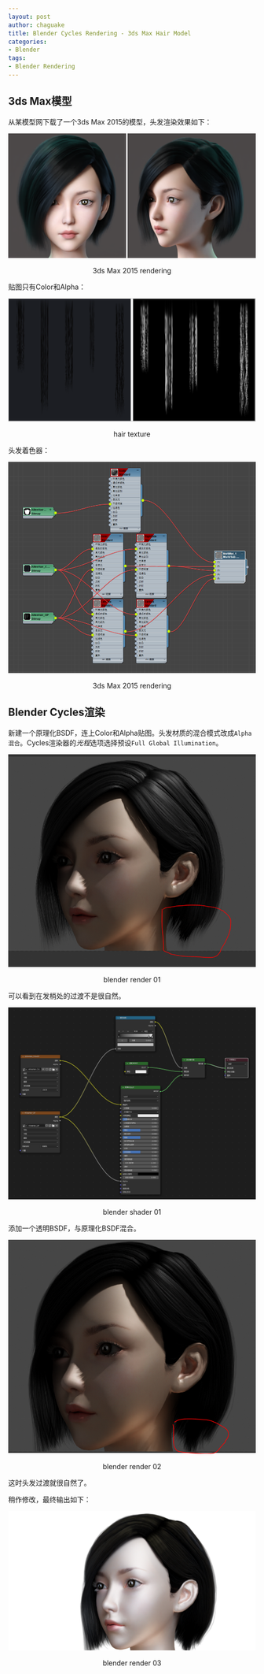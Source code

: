 ```yaml
---
layout: post
author: chaguake
title: Blender Cycles Rendering - 3ds Max Hair Model
categories: 
- Blender
tags: 
- Blender Rendering
---
```


## 3ds Max模型

从某模型网下载了一个3ds Max 2015的模型，头发渲染效果如下：

<div align=center>
<img src="/enclosures/2022-04-30/3ds Max 2015 rendering.png"/>
<p>3ds Max 2015 rendering</p>
</div>

贴图只有Color和Alpha：

<div align=center>
<img src="/enclosures/2022-04-30/hair texture.png"/>
<p>hair texture</p>
</div>

头发着色器：

<div align=center>
<img src="/enclosures/2022-04-30/3ds Max 2015 hair shader.png"/>
<p>3ds Max 2015 rendering</p>
</div>

## Blender Cycles渲染

新建一个原理化BSDF，连上Color和Alpha贴图。头发材质的混合模式改成`Alpha 混合`。Cycles渲染器的*光程*选项选择预设`Full Global Illumination`。

<div align=center>
<img src="/enclosures/2022-04-30/blender render 01.png"/>
<p>blender render 01</p>
</div>

可以看到在发梢处的过渡不是很自然。

<div align=center>
<img src="/enclosures/2022-04-30/blender shader 01.png"/>
<p>blender shader 01</p>
</div>

添加一个透明BSDF，与原理化BSDF混合。

<div align=center>
<img src="/enclosures/2022-04-30/blender render 02.png"/>
<p>blender render 02</p>
</div>

这时头发过渡就很自然了。

稍作修改，最终输出如下：

<div align=center>
<img src="/enclosures/2022-04-30/blender render 03.png"/>
<p>blender render 03</p>
</div>

